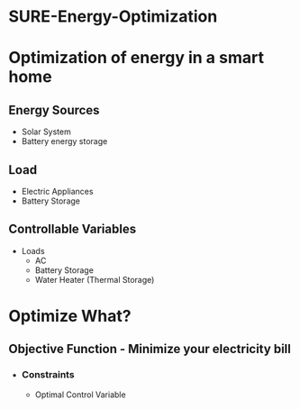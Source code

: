 # SURE-Energy-Optimization

# Optimization of energy in a smart home
## Energy Sources
- Solar System
- Battery energy storage
## Load
- Electric Appliances
- Battery Storage
## Controllable Variables
- Loads 
	- AC
	- Battery Storage
	- Water Heater (Thermal Storage)
# Optimize What?
## Objective Function - Minimize your electricity bill
- ### Constraints
	- Optimal Control Variable

